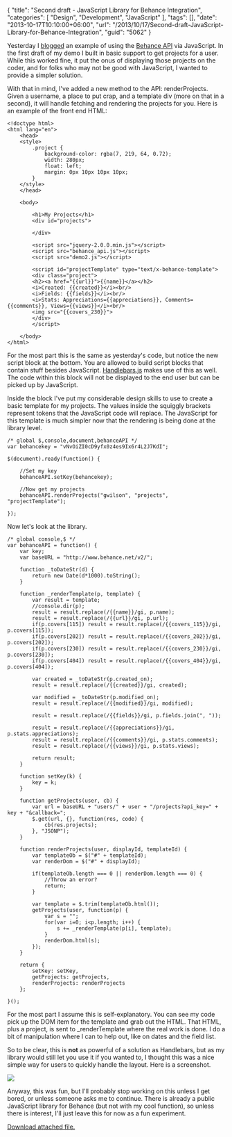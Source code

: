 {
	"title": "Second draft - JavaScript Library for Behance Integration",
	"categories": [
		"Design",
		"Development",
		"JavaScript"
	],
	"tags": [],
	"date": "2013-10-17T10:10:00+06:00",
	"url": "/2013/10/17/Second-draft-JavaScript-Library-for-Behance-Integration",
	"guid": "5062"
}

<p>
Yesterday I <a href="http://www.raymondcamden.com/index.cfm/2013/10/16/First-draft--JavaScript-Library-for-Behance-Integration">blogged</a> an example of using the <a href="http://www.behance.net">Behance API</a> via JavaScript. In the first draft of my demo I built in basic support to get projects for a user. While this worked fine, it put the onus of displaying those projects on the coder, and for folks who may not be good with JavaScript, I wanted to provide a simpler solution.
</p>
<!--more-->
<p>
With that in mind, I've added a new method to the API: renderProjects. Given a username, a place to put crap, and a template div (more on that in a second), it will handle fetching and rendering the projects for you. Here is an example of the front end HTML:
</p>

<pre><code class="language-markup">&lt;!doctype html&gt;
&lt;html lang=&quot;en&quot;&gt;
	&lt;head&gt;
	&lt;style&gt;
		.project {
			background-color: rgba(7, 219, 64, 0.72);
			width: 280px;
			float: left;
			margin: 0px 10px 10px 10px;
		}
	&lt;&#x2F;style&gt;
	&lt;&#x2F;head&gt;
	
	&lt;body&gt;
		
		&lt;h1&gt;My Projects&lt;&#x2F;h1&gt;
		&lt;div id=&quot;projects&quot;&gt;
		
		&lt;&#x2F;div&gt;
		
		&lt;script src=&quot;jquery-2.0.0.min.js&quot;&gt;&lt;&#x2F;script&gt;
		&lt;script src=&quot;behance_api.js&quot;&gt;&lt;&#x2F;script&gt;
		&lt;script src=&quot;demo2.js&quot;&gt;&lt;&#x2F;script&gt;
		
		&lt;script id=&quot;projectTemplate&quot; type=&quot;text&#x2F;x-behance-template&quot;&gt;
		&lt;div class=&quot;project&quot;&gt;
		&lt;h2&gt;&lt;a href=&quot;{{url}}&quot;&gt;{{name}}&lt;&#x2F;a&gt;&lt;&#x2F;h2&gt;
		&lt;i&gt;Created: {{created}}&lt;&#x2F;i&gt;&lt;br&#x2F;&gt;
		&lt;i&gt;Fields: {{fields}}&lt;&#x2F;i&gt;&lt;br&#x2F;&gt;
		&lt;i&gt;Stats: Appreciations={{appreciations}}, Comments={{comments}}, Views={{views}}&lt;&#x2F;i&gt;&lt;br&#x2F;&gt;
		&lt;img src=&quot;{{covers_230}}&quot;&gt;
		&lt;&#x2F;div&gt;
		&lt;&#x2F;script&gt;

	&lt;&#x2F;body&gt;
&lt;&#x2F;html&gt;</code></pre>

<p>
For the most part this is the same as yesterday's code, but notice the new script block at the bottom. You are allowed to build script blocks that contain stuff besides JavaScript. <a href="http://handlebarsjs.com/">Handlebars.js</a> makes use of this as well. The code within this block will not be displayed to the end user but can be picked up by JavaScript. 
</p>

<p>
Inside the block I've put my considerable design skills to use to create a basic template for my projects. The values inside the squiggly brackets represent tokens that the JavaScript code will replace. The JavaScript for this template is much simpler now that the rendering is being done at the library level.
</p>

<pre><code class="language-javascript">&#x2F;* global $,console,document,behanceAPI *&#x2F;
var behancekey = &quot;vNvOiZI0cD9yfx0z4es9Ix6r4L2J7KdI&quot;;

$(document).ready(function() {
	
	&#x2F;&#x2F;Set my key
	behanceAPI.setKey(behancekey);
	
	&#x2F;&#x2F;Now get my projects
	behanceAPI.renderProjects(&quot;gwilson&quot;, &quot;projects&quot;, &quot;projectTemplate&quot;);

});</code></pre>

<p>
Now let's look at the library.
</p>

<pre><code class="language-javascript">/* global console,$ */
var behanceAPI = function() {
	var key;
	var baseURL = "http://www.behance.net/v2/";
	
	function _toDateStr(d) {
		return new Date(d*1000).toString();	
	}
	
	function _renderTemplate(p, template) {
		var result = template;
		//console.dir(p);
		result = result.replace(/{{name}}/gi, p.name);
		result = result.replace(/{{url}}/gi, p.url);
		if(p.covers[115]) result = result.replace(/{{covers_115}}/gi, p.covers[115]);
		if(p.covers[202]) result = result.replace(/{{covers_202}}/gi, p.covers[202]);
		if(p.covers[230]) result = result.replace(/{{covers_230}}/gi, p.covers[230]);
		if(p.covers[404]) result = result.replace(/{{covers_404}}/gi, p.covers[404]);
		
		var created = _toDateStr(p.created_on);
		result = result.replace(/{{created}}/gi, created);

		var modified = _toDateStr(p.modified_on);
		result = result.replace(/{{modified}}/gi, modified);

		result = result.replace(/{{fields}}/gi, p.fields.join(", "));

		result = result.replace(/{{appreciations}}/gi, p.stats.appreciations);
		result = result.replace(/{{comments}}/gi, p.stats.comments);
		result = result.replace(/{{views}}/gi, p.stats.views);
		
		return result;
	}
	
	function setKey(k) {
		key = k;	
	}
	
	function getProjects(user, cb) {
		var url = baseURL + "users/" + user + "/projects?api_key=" + key + "&callback=";
		$.get(url, {}, function(res, code) {
			cb(res.projects);
		}, "JSONP");
	}
	
	function renderProjects(user, displayId, templateId) {
		var templateOb = $("#" + templateId);
		var renderDom = $("#" + displayId);
		
		if(templateOb.length === 0 || renderDom.length === 0) {
			//Throw an error?
			return;
		}

		var template = $.trim(templateOb.html());
		getProjects(user, function(p) {
			var s = "";
			for(var i=0; i&lt;p.length; i++) {
				s += _renderTemplate(p[i], template);	
			}
			renderDom.html(s);
		});
	}
	
	return {
		setKey: setKey,
		getProjects: getProjects,
		renderProjects: renderProjects
	};
	
}();</code></pre> 

<p>
For the most part I assume this is self-explanatory. You can see my code pick up the DOM item for the template and grab out the HTML. That HTML, plus a project, is sent to _renderTemplate where the real work is done. I do a bit of manipulation where I can to help out, like on dates and the field list.
</p>

<p>
So to be clear, this is <strong>not</strong> as powerful of a solution as Handlebars, but as my library would still let you use it if you wanted to, I thought this was a nice simple way for users to quickly handle the layout. Here is a screenshot. 
</p>

<p>
<img src="https://static.raymondcamden.com/images/bapi.jpg" />
</p>

<p>
Anyway, this was fun, but I'll probably stop working on this unless I get bored, or unless someone asks me to continue. There is already a public JavaScript library for Behance (but not with my cool function), so unless there is interest, I'll just leave this for now as a fun experiment. 
</p><p><a href='enclosures/C%3A%5Chosts%5C2013%2Eraymondcamden%2Ecom%5Cenclosures%2FArchive%2021%2Ezip'>Download attached file.</a></p>